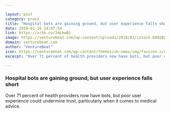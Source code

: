 ```yaml
---

layout: post
category: press
title: "Hospital bots are gaining ground, but user experience falls short"
date: 2019-01-16 14:07:54
link: https://vrhk.co/2ALhwBi
image: https://venturebeat.com/wp-content/uploads/2018/03/istock-680288290-e1521656490641.jpg?w=1200&strip=all
domain: venturebeat.com
author: "VentureBeat"
icon: https://venturebeat.com/wp-content/themes/vb-news/img/favicon.ico
excerpt: "Over 71 percent of health providers now have bots, but poor user experience could undermine trust, particularly when it comes to medical advice."

---
```


### Hospital bots are gaining ground, but user experience falls short

Over 71 percent of health providers now have bots, but poor user experience could undermine trust, particularly when it comes to medical advice.